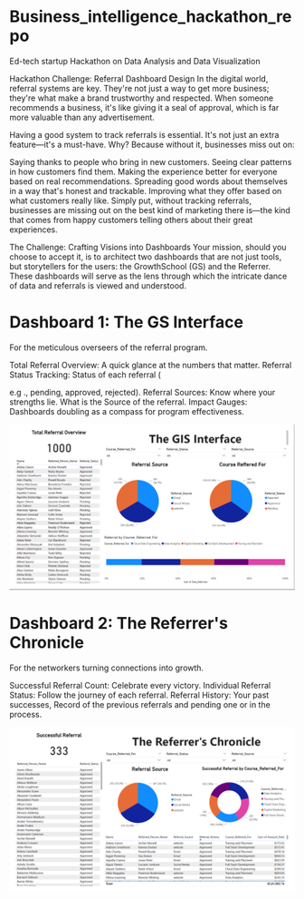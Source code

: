 # Business_intelligence_hackathon_repo
Ed-tech startup Hackathon on Data Analysis and Data Visualization

Hackathon Challenge: Referral Dashboard Design
In the digital world, referral systems are key. They're not just a way to get more business; they're what make a brand trustworthy and respected. When someone recommends a business, it's like giving it a seal of approval, which is far more valuable than any advertisement.

Having a good system to track referrals is essential. It's not just an extra feature—it's a must-have. Why? Because without it, businesses miss out on:

Saying thanks to people who bring in new customers.
Seeing clear patterns in how customers find them.
Making the experience better for everyone based on real recommendations.
Spreading good words about themselves in a way that's honest and trackable.
Improving what they offer based on what customers really like.
Simply put, without tracking referrals, businesses are missing out on the best kind of marketing there is—the kind that comes from happy customers telling others about their great experiences.

The Challenge: Crafting Visions into Dashboards
Your mission, should you choose to accept it, is to architect two dashboards that are not just tools, but storytellers for the users: the GrowthSchool (GS) and the Referrer. These dashboards will serve as the lens through which the intricate dance of data and referrals is viewed and understood.

# Dashboard 1: The GS Interface
For the meticulous overseers of the referral program.

Total Referral Overview: A quick glance at the numbers that matter.
Referral Status Tracking: Status of each referral (

e.g
., pending, approved, rejected).
Referral Sources: Know where your strengths lie. What is the Source of the referral.
Impact Gauges: Dashboards doubling as a compass for program effectiveness.

![Alt text](dashboards/GIS_Interface.png)



# Dashboard 2: The Referrer's Chronicle
For the networkers turning connections into growth.

Successful Referral Count: Celebrate every victory.
Individual Referral Status: Follow the journey of each referral.
Referral History: Your past successes, Record of the previous referrals and pending one or in the process. 

![Alt text](dashboards/Referrers_Chronicle.png)
